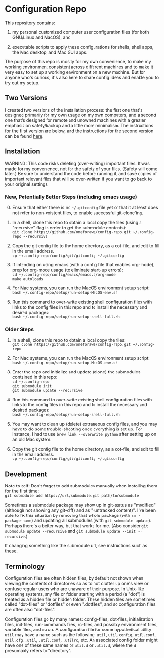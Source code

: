 # Configuration Repo

This repository contains:

1. my personal customized computer user configuration files (for both GNU/Linux
and MacOS), and

2. executable scripts to apply these configurations for shells, shell apps, the
Mac desktop, and Mac GUI apps.

The purpose of this repo is mostly for my own convenience, to make my working
environment consistent across different machines and to make it very easy to set
up a working environment on a new machine.  But for anyone who's curious, it's
also here to share config ideas and enable you to try out my setup.


## Two Versions

I created two versions of the installation process: the first one that's
designed primarily for my own usage on my own computers, and a second one that's
designed for remote and unowned machines with a greater emphasis on
safety/backup and a little more minimalism.  The instructions for the first
version are below, and the instructions for the second version can be found
[here](https://github.com/oneforawe/config-repo/tree/main/setup/remote-machine-setup).


## Installation

WARNING: This code risks deleting (over-writing) important files. It was made
for my convenience, not for the safety of your files.  (Safety will come later.)
Be sure to understand the code before running it, and save copies of important
relevant files that will be over-written if you want to go back to your original
settings.

### New, Potentially Better Steps (including emacs usage)

0. Ensure that either there is no `~/.gitconfig` file yet or that it at least
does not refer to non-existent files, to enable successful git-clone'ing.

1. In a shell, clone this repo to obtain a local copy the files (using a
"recursive" flag in order to get the submodule contents):  
   `git clone https://github.com/oneforawe/config-repo.git ~/.config-repo --recursive`

2. Copy the git config file to the home directory, as a dot-file, and edit to
fill in the email address.  
   `cp ~/.config-repo/config/git/gitconfig ~/.gitconfig`

3. If intending on using emacs (with a config file that enables org-mode), prep
for org-mode usage (to eliminate start-up errors):  
    `cd ~/.config-repo/config/emacs/emacs.d/org-mode`  
    `make autoloads`

4. For Mac systems, you can run the MacOS environment setup script:  
   `bash ~/.config-repo/setup/run-setup-MacOS-env.sh`

5. Run this command to over-write existing shell configuration files with links
to the config files in this repo and to install the necessary and desired
packages:  
   `bash ~/.config-repo/setup/run-setup-shell-full.sh`

### Older Steps

1. In a shell, clone this repo to obtain a local copy the files:  
   `git clone https://github.com/oneforawe/config-repo.git ~/.config-repo`

2. For Mac systems, you can run the MacOS environment setup script:  
   `bash ~/.config-repo/setup/run-setup-MacOS-env.sh`

3. Enter the repo and initialize and update (clone) the submodules contained in
this repo:  
   `cd ~/.config-repo`  
   `git submodule init`  
   `git submodule update --recursive`

4. Run this command to over-write existing shell configuration files with links
to the config files in this repo and to install the necessary and desired
packages:  
   `bash ~/.config-repo/setup/run-setup-shell-full.sh`

5. You may want to clean up (delete) extraneous config files, and you may have
to do some trouble-shooting once everything is set up.  For instance, I had to
use `brew link --overwrite python` after setting up on an old Mac system.

6. Copy the git config file to the home directory, as a dot-file, and edit to
fill in the email address.  
   `cp ~/.config-repo/config/git/gitconfig ~/.gitconfig`


## Development

Note to self: Don't forget to add submodules manually when installing them for
the first time:  
   `git submodule add https://url/submodule.git path/to/submodule`

Sometimes a submodule package may show up in git-status as "modified" (although
not showing any git-diff) and as "(untracked content)".  I've been able to fix
this situation by removing that whole package (with `rm -r package-name`) and
updating all submodules (with `git submodule update`).  Perhaps there's a better
way, but that works for me.  (Also consider `git submodule update --recursive`
and `git submodule update --init --recursive`.)

If changing something like the submodule url, see instructions such as
<a href="https://stackoverflow.com/questions/913701/
how-to-change-the-remote-repository-for-a-git-submodule">these</a>.


## Terminology

Configuration files are often hidden files, by default not shown when viewing
the contents of directories so as to not clutter up one's view or confuse
regular users who are unaware of their purpose.  In Unix-like operating systems,
any file or folder starting with a period (a "dot") is treated as a hidden file
or hidden folder.  These hidden files are sometimes called "dot-files" or
"dotfiles" or even ".dotfiles", and so configuration files are often also
"dot-files".

Configuration files go by many names: config-files, dot-files, initialization
files, init-files, run-commands files, rc-files, and possibly environment files,
variable files, and so on.  A configuration file for some hypothetical utility
`util` may have a name such as the following: `util`, `util.config`,
`util.conf`, `util.cfg`, `.util`, `.util.conf`, `.utilrc`, etc.  An associated
config folder might have one of these same names or `util.d` or `.util.d`, where
the `d` presumably refers to "directory".
